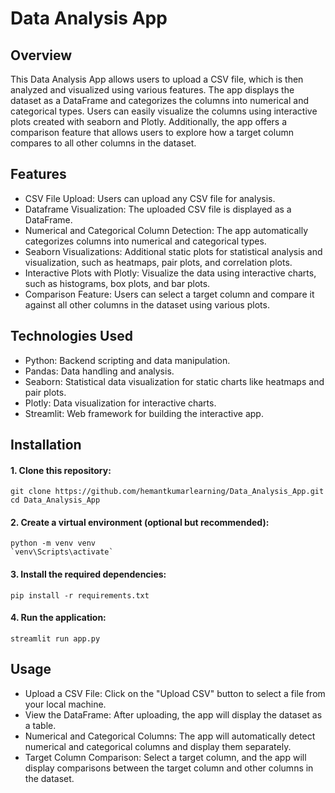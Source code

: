# Data Analysis App

## Overview

This Data Analysis App allows users to upload a CSV file, which is then analyzed and visualized using various features. The app displays the dataset as a DataFrame and categorizes the columns into numerical and categorical types. Users can easily visualize the columns using interactive plots created with seaborn and Plotly. Additionally, the app offers a comparison feature that allows users to explore how a target column compares to all other columns in the dataset.

## Features

- CSV File Upload: Users can upload any CSV file for analysis.
- Dataframe Visualization: The uploaded CSV file is displayed as a DataFrame.
- Numerical and Categorical Column Detection: The app automatically categorizes columns into numerical and categorical types.
- Seaborn Visualizations: Additional static plots for statistical analysis and visualization, such as heatmaps, pair plots, and correlation plots.
- Interactive Plots with Plotly: Visualize the data using interactive charts, such as histograms, box plots, and bar plots.
- Comparison Feature: Users can select a target column and compare it against all other columns in the dataset using various plots.
  
## Technologies Used

- Python: Backend scripting and data manipulation.
- Pandas: Data handling and analysis.
- Seaborn: Statistical data visualization for static charts like heatmaps and pair plots.
- Plotly: Data visualization for interactive charts.
- Streamlit: Web framework for building the interactive app.
  
## Installation

#### 1. Clone this repository:
```
git clone https://github.com/hemantkumarlearning/Data_Analysis_App.git
cd Data_Analysis_App
```

#### 2. Create a virtual environment (optional but recommended):
```
python -m venv venv
`venv\Scripts\activate`
```

#### 3. Install the required dependencies:

```
pip install -r requirements.txt
```

#### 4. Run the application:

```
streamlit run app.py
```


## Usage

- Upload a CSV File: Click on the "Upload CSV" button to select a file from your local machine.
- View the DataFrame: After uploading, the app will display the dataset as a table.
- Numerical and Categorical Columns: The app will automatically detect numerical and categorical columns and display them separately.
- Target Column Comparison: Select a target column, and the app will display comparisons between the target column and other columns in the dataset.
